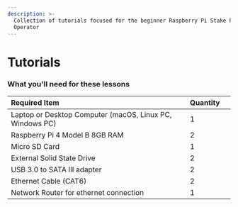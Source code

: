 ```yaml
---
description: >-
  Collection of tutorials focused for the beginner Raspberry Pi Stake Pool
  Operator
---
```


# Tutorials

### What you'll need for these lessons

| Required Item   | Quantity |  |
| :--- | :--- | :--- |
| Laptop or Desktop Computer \(macOS, Linux PC, Windows PC\) | 1 |  |
| Raspberry Pi 4 Model B 8GB RAM | 2 |  |
| Micro SD Card | 1 |  |
| External Solid State Drive  | 2 |  |
| USB 3.0 to SATA III adapter | 2 |  |
| Ethernet Cable \(CAT6\) | 2 |  |
| Network Router for ethernet connection | 1 |  |



